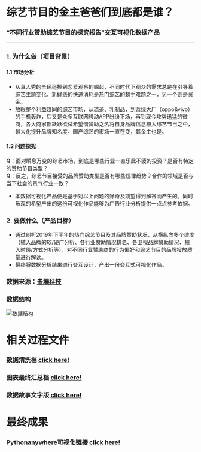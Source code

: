 # 综艺节目的金主爸爸们到底都是谁？
### “不同行业赞助综艺节目的探究报告”交互可视化数据产品
---
### 1. 为什么做（项目背景）
#### 1.1 市场分析
- 从真人秀的全民追捧到恋爱观察的崛起，不同时代下观众的需求总是在引导着综艺主题变化，新鲜感的快速消耗是热门综艺的棘手难题之一，另一个则是资金。
- 放眼整个利益趋同的综艺市场，从凉茶、乳制品，到蓝绿大厂（oppo&vivo）的手机轰炸，后又是众多互联网移动APP纷纷下场，再到现今攻势迅猛的微商，各大商家都跃跃欲试希望借赞助之名将自身品牌信息植入综艺节目之中，最大化提升品牌知名度。国产综艺的市场一直在变，其金主也是。
#### 1.2 问题探究
**Q**：面对瞬息万变的综艺市场，到底是哪些行业一直乐此不疲的投资？是否有特定的赞助节目类型？  
**Q**：反之，综艺节目接受的品牌赞助类型是否有哪些规律趋势？合作的领域是否与当下社会的景气行业一致？
- 本数据可视化产品便是基于对以上问题的好奇及期望得到解答而产生的。同时乐观的希望产出的这份可视化作品能够为广告行业分析提供一点点参考依据。

### 2. 要做什么（产品目标）
- 通过剖析2019年下半年的热门综艺节目及其品牌赞助状况，从横纵向多个维度（植入品牌的软/硬广分析、各行业赞助情况排名、各卫视品牌赞助情况、植入时段/方式分析等），对不同行业赞助商的行为偏好和综艺节目的品牌投放质量进行解读。
- 最终将数据分析结果进行交互设计，产出一份交互式可视化作品。

### 数据来源：[击壤科技](http://www.laptry.com/)
### 数据结构
![数据结构](https://upload-images.jianshu.io/upload_images/9515896-a43007f1fb4a4117.png?imageMogr2/auto-orient/strip%7CimageView2/2/w/1240)

# 相关过程文件
### 数据清洗档 [click here!](https://github.com/Tropicalllll/Interactive_Visual_final/blob/master/%E6%95%B0%E6%8D%AE%E6%B8%85%E6%B4%97%E6%A1%A3.ipynb)
### 图表最终汇总档 [click here!](https://github.com/Tropicalllll/Interactive_Visual_final/blob/master/%E5%9B%BE%E8%A1%A8%E6%B1%87%E6%80%BB%E6%A1%A3.ipynb)
### 数据故事文字版 [click here!](https://github.com/Tropicalllll/Interactive_Visual_final/blob/master/%E6%95%B0%E6%8D%AE%E6%95%85%E4%BA%8B.txt)

# 最终成果
### Pythonanywhere可视化链接 [click here!](http://variety1.pythonanywhere.com/)

